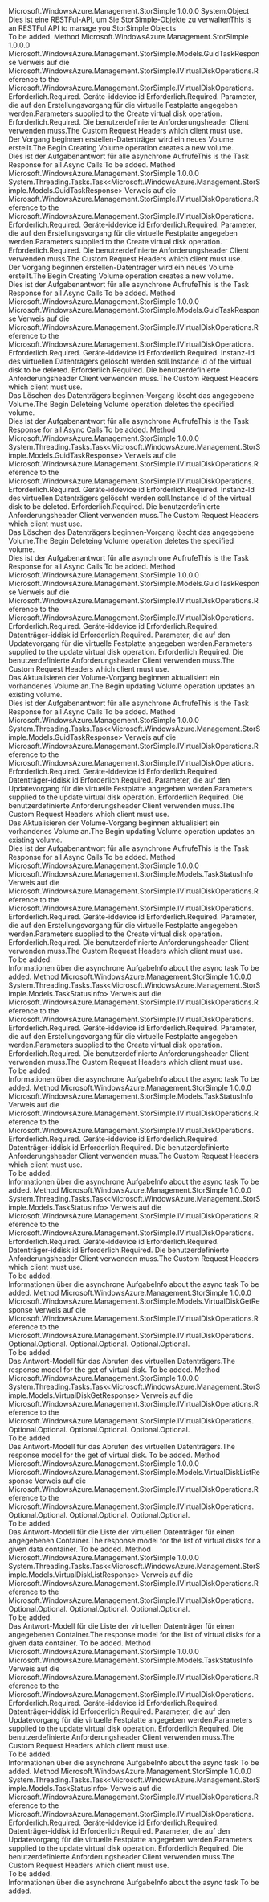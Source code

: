 <Type Name="VirtualDiskOperationsExtensions" FullName="Microsoft.WindowsAzure.Management.StorSimple.VirtualDiskOperationsExtensions">
  <TypeSignature Language="C#" Value="public static class VirtualDiskOperationsExtensions" />
  <TypeSignature Language="ILAsm" Value=".class public auto ansi abstract sealed beforefieldinit VirtualDiskOperationsExtensions extends System.Object" />
  <TypeSignature Language="DocId" Value="T:Microsoft.WindowsAzure.Management.StorSimple.VirtualDiskOperationsExtensions" />
  <TypeSignature Language="VB.NET" Value="Public Module VirtualDiskOperationsExtensions" />
  <TypeSignature Language="F#" Value="type VirtualDiskOperationsExtensions = class" />
  <AssemblyInfo>
    <AssemblyName>Microsoft.WindowsAzure.Management.StorSimple</AssemblyName>
    <AssemblyVersion>1.0.0.0</AssemblyVersion>
  </AssemblyInfo>
  <Base>
    <BaseTypeName>System.Object</BaseTypeName>
  </Base>
  <Interfaces />
  <Docs>
    <summary>
            <span data-ttu-id="9090e-101">Dies ist eine RESTFul-API, um Sie StorSimple-Objekte zu verwalten</span><span class="sxs-lookup"><span data-stu-id="9090e-101">This is an RESTFul API to manage you StorSimple Objects</span></span>
            </summary>
    <remarks>To be added.</remarks>
  </Docs>
  <Members>
    <Member MemberName="BeginCreating">
      <MemberSignature Language="C#" Value="public static Microsoft.WindowsAzure.Management.StorSimple.Models.GuidTaskResponse BeginCreating (this Microsoft.WindowsAzure.Management.StorSimple.IVirtualDiskOperations operations, string deviceId, Microsoft.WindowsAzure.Management.StorSimple.Models.VirtualDiskRequest diskDetails, Microsoft.WindowsAzure.Management.StorSimple.Models.CustomRequestHeaders customRequestHeaders);" />
      <MemberSignature Language="ILAsm" Value=".method public static hidebysig class Microsoft.WindowsAzure.Management.StorSimple.Models.GuidTaskResponse BeginCreating(class Microsoft.WindowsAzure.Management.StorSimple.IVirtualDiskOperations operations, string deviceId, class Microsoft.WindowsAzure.Management.StorSimple.Models.VirtualDiskRequest diskDetails, class Microsoft.WindowsAzure.Management.StorSimple.Models.CustomRequestHeaders customRequestHeaders) cil managed" />
      <MemberSignature Language="DocId" Value="M:Microsoft.WindowsAzure.Management.StorSimple.VirtualDiskOperationsExtensions.BeginCreating(Microsoft.WindowsAzure.Management.StorSimple.IVirtualDiskOperations,System.String,Microsoft.WindowsAzure.Management.StorSimple.Models.VirtualDiskRequest,Microsoft.WindowsAzure.Management.StorSimple.Models.CustomRequestHeaders)" />
      <MemberSignature Language="F#" Value="static member BeginCreating : Microsoft.WindowsAzure.Management.StorSimple.IVirtualDiskOperations * string * Microsoft.WindowsAzure.Management.StorSimple.Models.VirtualDiskRequest * Microsoft.WindowsAzure.Management.StorSimple.Models.CustomRequestHeaders -&gt; Microsoft.WindowsAzure.Management.StorSimple.Models.GuidTaskResponse" Usage="Microsoft.WindowsAzure.Management.StorSimple.VirtualDiskOperationsExtensions.BeginCreating (operations, deviceId, diskDetails, customRequestHeaders)" />
      <MemberType>Method</MemberType>
      <AssemblyInfo>
        <AssemblyName>Microsoft.WindowsAzure.Management.StorSimple</AssemblyName>
        <AssemblyVersion>1.0.0.0</AssemblyVersion>
      </AssemblyInfo>
      <ReturnValue>
        <ReturnType>Microsoft.WindowsAzure.Management.StorSimple.Models.GuidTaskResponse</ReturnType>
      </ReturnValue>
      <Parameters>
        <Parameter Name="operations" Type="Microsoft.WindowsAzure.Management.StorSimple.IVirtualDiskOperations" RefType="this" />
        <Parameter Name="deviceId" Type="System.String" />
        <Parameter Name="diskDetails" Type="Microsoft.WindowsAzure.Management.StorSimple.Models.VirtualDiskRequest" />
        <Parameter Name="customRequestHeaders" Type="Microsoft.WindowsAzure.Management.StorSimple.Models.CustomRequestHeaders" />
      </Parameters>
      <Docs>
        <param name="operations">
            <span data-ttu-id="9090e-102">Verweis auf die Microsoft.WindowsAzure.Management.StorSimple.IVirtualDiskOperations.</span><span class="sxs-lookup"><span data-stu-id="9090e-102">Reference to the Microsoft.WindowsAzure.Management.StorSimple.IVirtualDiskOperations.</span></span>
            </param>
        <param name="deviceId">
            <span data-ttu-id="9090e-103">Erforderlich.</span><span class="sxs-lookup"><span data-stu-id="9090e-103">Required.</span></span> <span data-ttu-id="9090e-104">Geräte-id</span><span class="sxs-lookup"><span data-stu-id="9090e-104">device id</span></span>
            </param>
        <param name="diskDetails">
            <span data-ttu-id="9090e-105">Erforderlich.</span><span class="sxs-lookup"><span data-stu-id="9090e-105">Required.</span></span> <span data-ttu-id="9090e-106">Parameter, die auf den Erstellungsvorgang für die virtuelle Festplatte angegeben werden.</span><span class="sxs-lookup"><span data-stu-id="9090e-106">Parameters supplied to the Create virtual disk operation.</span></span>
            </param>
        <param name="customRequestHeaders">
            <span data-ttu-id="9090e-107">Erforderlich.</span><span class="sxs-lookup"><span data-stu-id="9090e-107">Required.</span></span> <span data-ttu-id="9090e-108">Die benutzerdefinierte Anforderungsheader Client verwenden muss.</span><span class="sxs-lookup"><span data-stu-id="9090e-108">The Custom Request Headers which client must use.</span></span>
            </param>
        <summary>
            <span data-ttu-id="9090e-109">Der Vorgang beginnen erstellen-Datenträger wird ein neues Volume erstellt.</span><span class="sxs-lookup"><span data-stu-id="9090e-109">The Begin Creating Volume operation creates a new volume.</span></span>
            </summary>
        <returns>
            <span data-ttu-id="9090e-110">Dies ist der Aufgabenantwort für alle asynchrone Aufrufe</span><span class="sxs-lookup"><span data-stu-id="9090e-110">This is the Task Response for all Async Calls</span></span>
            </returns>
        <remarks>To be added.</remarks>
      </Docs>
    </Member>
    <Member MemberName="BeginCreatingAsync">
      <MemberSignature Language="C#" Value="public static System.Threading.Tasks.Task&lt;Microsoft.WindowsAzure.Management.StorSimple.Models.GuidTaskResponse&gt; BeginCreatingAsync (this Microsoft.WindowsAzure.Management.StorSimple.IVirtualDiskOperations operations, string deviceId, Microsoft.WindowsAzure.Management.StorSimple.Models.VirtualDiskRequest diskDetails, Microsoft.WindowsAzure.Management.StorSimple.Models.CustomRequestHeaders customRequestHeaders);" />
      <MemberSignature Language="ILAsm" Value=".method public static hidebysig class System.Threading.Tasks.Task`1&lt;class Microsoft.WindowsAzure.Management.StorSimple.Models.GuidTaskResponse&gt; BeginCreatingAsync(class Microsoft.WindowsAzure.Management.StorSimple.IVirtualDiskOperations operations, string deviceId, class Microsoft.WindowsAzure.Management.StorSimple.Models.VirtualDiskRequest diskDetails, class Microsoft.WindowsAzure.Management.StorSimple.Models.CustomRequestHeaders customRequestHeaders) cil managed" />
      <MemberSignature Language="DocId" Value="M:Microsoft.WindowsAzure.Management.StorSimple.VirtualDiskOperationsExtensions.BeginCreatingAsync(Microsoft.WindowsAzure.Management.StorSimple.IVirtualDiskOperations,System.String,Microsoft.WindowsAzure.Management.StorSimple.Models.VirtualDiskRequest,Microsoft.WindowsAzure.Management.StorSimple.Models.CustomRequestHeaders)" />
      <MemberSignature Language="F#" Value="static member BeginCreatingAsync : Microsoft.WindowsAzure.Management.StorSimple.IVirtualDiskOperations * string * Microsoft.WindowsAzure.Management.StorSimple.Models.VirtualDiskRequest * Microsoft.WindowsAzure.Management.StorSimple.Models.CustomRequestHeaders -&gt; System.Threading.Tasks.Task&lt;Microsoft.WindowsAzure.Management.StorSimple.Models.GuidTaskResponse&gt;" Usage="Microsoft.WindowsAzure.Management.StorSimple.VirtualDiskOperationsExtensions.BeginCreatingAsync (operations, deviceId, diskDetails, customRequestHeaders)" />
      <MemberType>Method</MemberType>
      <AssemblyInfo>
        <AssemblyName>Microsoft.WindowsAzure.Management.StorSimple</AssemblyName>
        <AssemblyVersion>1.0.0.0</AssemblyVersion>
      </AssemblyInfo>
      <ReturnValue>
        <ReturnType>System.Threading.Tasks.Task&lt;Microsoft.WindowsAzure.Management.StorSimple.Models.GuidTaskResponse&gt;</ReturnType>
      </ReturnValue>
      <Parameters>
        <Parameter Name="operations" Type="Microsoft.WindowsAzure.Management.StorSimple.IVirtualDiskOperations" RefType="this" />
        <Parameter Name="deviceId" Type="System.String" />
        <Parameter Name="diskDetails" Type="Microsoft.WindowsAzure.Management.StorSimple.Models.VirtualDiskRequest" />
        <Parameter Name="customRequestHeaders" Type="Microsoft.WindowsAzure.Management.StorSimple.Models.CustomRequestHeaders" />
      </Parameters>
      <Docs>
        <param name="operations">
            <span data-ttu-id="9090e-111">Verweis auf die Microsoft.WindowsAzure.Management.StorSimple.IVirtualDiskOperations.</span><span class="sxs-lookup"><span data-stu-id="9090e-111">Reference to the Microsoft.WindowsAzure.Management.StorSimple.IVirtualDiskOperations.</span></span>
            </param>
        <param name="deviceId">
            <span data-ttu-id="9090e-112">Erforderlich.</span><span class="sxs-lookup"><span data-stu-id="9090e-112">Required.</span></span> <span data-ttu-id="9090e-113">Geräte-id</span><span class="sxs-lookup"><span data-stu-id="9090e-113">device id</span></span>
            </param>
        <param name="diskDetails">
            <span data-ttu-id="9090e-114">Erforderlich.</span><span class="sxs-lookup"><span data-stu-id="9090e-114">Required.</span></span> <span data-ttu-id="9090e-115">Parameter, die auf den Erstellungsvorgang für die virtuelle Festplatte angegeben werden.</span><span class="sxs-lookup"><span data-stu-id="9090e-115">Parameters supplied to the Create virtual disk operation.</span></span>
            </param>
        <param name="customRequestHeaders">
            <span data-ttu-id="9090e-116">Erforderlich.</span><span class="sxs-lookup"><span data-stu-id="9090e-116">Required.</span></span> <span data-ttu-id="9090e-117">Die benutzerdefinierte Anforderungsheader Client verwenden muss.</span><span class="sxs-lookup"><span data-stu-id="9090e-117">The Custom Request Headers which client must use.</span></span>
            </param>
        <summary>
            <span data-ttu-id="9090e-118">Der Vorgang beginnen erstellen-Datenträger wird ein neues Volume erstellt.</span><span class="sxs-lookup"><span data-stu-id="9090e-118">The Begin Creating Volume operation creates a new volume.</span></span>
            </summary>
        <returns>
            <span data-ttu-id="9090e-119">Dies ist der Aufgabenantwort für alle asynchrone Aufrufe</span><span class="sxs-lookup"><span data-stu-id="9090e-119">This is the Task Response for all Async Calls</span></span>
            </returns>
        <remarks>To be added.</remarks>
      </Docs>
    </Member>
    <Member MemberName="BeginDeleting">
      <MemberSignature Language="C#" Value="public static Microsoft.WindowsAzure.Management.StorSimple.Models.GuidTaskResponse BeginDeleting (this Microsoft.WindowsAzure.Management.StorSimple.IVirtualDiskOperations operations, string deviceId, string diskId, Microsoft.WindowsAzure.Management.StorSimple.Models.CustomRequestHeaders customRequestHeaders);" />
      <MemberSignature Language="ILAsm" Value=".method public static hidebysig class Microsoft.WindowsAzure.Management.StorSimple.Models.GuidTaskResponse BeginDeleting(class Microsoft.WindowsAzure.Management.StorSimple.IVirtualDiskOperations operations, string deviceId, string diskId, class Microsoft.WindowsAzure.Management.StorSimple.Models.CustomRequestHeaders customRequestHeaders) cil managed" />
      <MemberSignature Language="DocId" Value="M:Microsoft.WindowsAzure.Management.StorSimple.VirtualDiskOperationsExtensions.BeginDeleting(Microsoft.WindowsAzure.Management.StorSimple.IVirtualDiskOperations,System.String,System.String,Microsoft.WindowsAzure.Management.StorSimple.Models.CustomRequestHeaders)" />
      <MemberSignature Language="F#" Value="static member BeginDeleting : Microsoft.WindowsAzure.Management.StorSimple.IVirtualDiskOperations * string * string * Microsoft.WindowsAzure.Management.StorSimple.Models.CustomRequestHeaders -&gt; Microsoft.WindowsAzure.Management.StorSimple.Models.GuidTaskResponse" Usage="Microsoft.WindowsAzure.Management.StorSimple.VirtualDiskOperationsExtensions.BeginDeleting (operations, deviceId, diskId, customRequestHeaders)" />
      <MemberType>Method</MemberType>
      <AssemblyInfo>
        <AssemblyName>Microsoft.WindowsAzure.Management.StorSimple</AssemblyName>
        <AssemblyVersion>1.0.0.0</AssemblyVersion>
      </AssemblyInfo>
      <ReturnValue>
        <ReturnType>Microsoft.WindowsAzure.Management.StorSimple.Models.GuidTaskResponse</ReturnType>
      </ReturnValue>
      <Parameters>
        <Parameter Name="operations" Type="Microsoft.WindowsAzure.Management.StorSimple.IVirtualDiskOperations" RefType="this" />
        <Parameter Name="deviceId" Type="System.String" />
        <Parameter Name="diskId" Type="System.String" />
        <Parameter Name="customRequestHeaders" Type="Microsoft.WindowsAzure.Management.StorSimple.Models.CustomRequestHeaders" />
      </Parameters>
      <Docs>
        <param name="operations">
            <span data-ttu-id="9090e-120">Verweis auf die Microsoft.WindowsAzure.Management.StorSimple.IVirtualDiskOperations.</span><span class="sxs-lookup"><span data-stu-id="9090e-120">Reference to the Microsoft.WindowsAzure.Management.StorSimple.IVirtualDiskOperations.</span></span>
            </param>
        <param name="deviceId">
            <span data-ttu-id="9090e-121">Erforderlich.</span><span class="sxs-lookup"><span data-stu-id="9090e-121">Required.</span></span> <span data-ttu-id="9090e-122">Geräte-id</span><span class="sxs-lookup"><span data-stu-id="9090e-122">device id</span></span>
            </param>
        <param name="diskId">
            <span data-ttu-id="9090e-123">Erforderlich.</span><span class="sxs-lookup"><span data-stu-id="9090e-123">Required.</span></span> <span data-ttu-id="9090e-124">Instanz-Id des virtuellen Datenträgers gelöscht werden soll.</span><span class="sxs-lookup"><span data-stu-id="9090e-124">Instance id of the virtual disk to be deleted.</span></span>
            </param>
        <param name="customRequestHeaders">
            <span data-ttu-id="9090e-125">Erforderlich.</span><span class="sxs-lookup"><span data-stu-id="9090e-125">Required.</span></span> <span data-ttu-id="9090e-126">Die benutzerdefinierte Anforderungsheader Client verwenden muss.</span><span class="sxs-lookup"><span data-stu-id="9090e-126">The Custom Request Headers which client must use.</span></span>
            </param>
        <summary>
            <span data-ttu-id="9090e-127">Das Löschen des Datenträgers beginnen-Vorgang löscht das angegebene Volume.</span><span class="sxs-lookup"><span data-stu-id="9090e-127">The Begin Deleteing Volume operation deletes the specified volume.</span></span>
            </summary>
        <returns>
            <span data-ttu-id="9090e-128">Dies ist der Aufgabenantwort für alle asynchrone Aufrufe</span><span class="sxs-lookup"><span data-stu-id="9090e-128">This is the Task Response for all Async Calls</span></span>
            </returns>
        <remarks>To be added.</remarks>
      </Docs>
    </Member>
    <Member MemberName="BeginDeletingAsync">
      <MemberSignature Language="C#" Value="public static System.Threading.Tasks.Task&lt;Microsoft.WindowsAzure.Management.StorSimple.Models.GuidTaskResponse&gt; BeginDeletingAsync (this Microsoft.WindowsAzure.Management.StorSimple.IVirtualDiskOperations operations, string deviceId, string diskId, Microsoft.WindowsAzure.Management.StorSimple.Models.CustomRequestHeaders customRequestHeaders);" />
      <MemberSignature Language="ILAsm" Value=".method public static hidebysig class System.Threading.Tasks.Task`1&lt;class Microsoft.WindowsAzure.Management.StorSimple.Models.GuidTaskResponse&gt; BeginDeletingAsync(class Microsoft.WindowsAzure.Management.StorSimple.IVirtualDiskOperations operations, string deviceId, string diskId, class Microsoft.WindowsAzure.Management.StorSimple.Models.CustomRequestHeaders customRequestHeaders) cil managed" />
      <MemberSignature Language="DocId" Value="M:Microsoft.WindowsAzure.Management.StorSimple.VirtualDiskOperationsExtensions.BeginDeletingAsync(Microsoft.WindowsAzure.Management.StorSimple.IVirtualDiskOperations,System.String,System.String,Microsoft.WindowsAzure.Management.StorSimple.Models.CustomRequestHeaders)" />
      <MemberSignature Language="F#" Value="static member BeginDeletingAsync : Microsoft.WindowsAzure.Management.StorSimple.IVirtualDiskOperations * string * string * Microsoft.WindowsAzure.Management.StorSimple.Models.CustomRequestHeaders -&gt; System.Threading.Tasks.Task&lt;Microsoft.WindowsAzure.Management.StorSimple.Models.GuidTaskResponse&gt;" Usage="Microsoft.WindowsAzure.Management.StorSimple.VirtualDiskOperationsExtensions.BeginDeletingAsync (operations, deviceId, diskId, customRequestHeaders)" />
      <MemberType>Method</MemberType>
      <AssemblyInfo>
        <AssemblyName>Microsoft.WindowsAzure.Management.StorSimple</AssemblyName>
        <AssemblyVersion>1.0.0.0</AssemblyVersion>
      </AssemblyInfo>
      <ReturnValue>
        <ReturnType>System.Threading.Tasks.Task&lt;Microsoft.WindowsAzure.Management.StorSimple.Models.GuidTaskResponse&gt;</ReturnType>
      </ReturnValue>
      <Parameters>
        <Parameter Name="operations" Type="Microsoft.WindowsAzure.Management.StorSimple.IVirtualDiskOperations" RefType="this" />
        <Parameter Name="deviceId" Type="System.String" />
        <Parameter Name="diskId" Type="System.String" />
        <Parameter Name="customRequestHeaders" Type="Microsoft.WindowsAzure.Management.StorSimple.Models.CustomRequestHeaders" />
      </Parameters>
      <Docs>
        <param name="operations">
            <span data-ttu-id="9090e-129">Verweis auf die Microsoft.WindowsAzure.Management.StorSimple.IVirtualDiskOperations.</span><span class="sxs-lookup"><span data-stu-id="9090e-129">Reference to the Microsoft.WindowsAzure.Management.StorSimple.IVirtualDiskOperations.</span></span>
            </param>
        <param name="deviceId">
            <span data-ttu-id="9090e-130">Erforderlich.</span><span class="sxs-lookup"><span data-stu-id="9090e-130">Required.</span></span> <span data-ttu-id="9090e-131">Geräte-id</span><span class="sxs-lookup"><span data-stu-id="9090e-131">device id</span></span>
            </param>
        <param name="diskId">
            <span data-ttu-id="9090e-132">Erforderlich.</span><span class="sxs-lookup"><span data-stu-id="9090e-132">Required.</span></span> <span data-ttu-id="9090e-133">Instanz-Id des virtuellen Datenträgers gelöscht werden soll.</span><span class="sxs-lookup"><span data-stu-id="9090e-133">Instance id of the virtual disk to be deleted.</span></span>
            </param>
        <param name="customRequestHeaders">
            <span data-ttu-id="9090e-134">Erforderlich.</span><span class="sxs-lookup"><span data-stu-id="9090e-134">Required.</span></span> <span data-ttu-id="9090e-135">Die benutzerdefinierte Anforderungsheader Client verwenden muss.</span><span class="sxs-lookup"><span data-stu-id="9090e-135">The Custom Request Headers which client must use.</span></span>
            </param>
        <summary>
            <span data-ttu-id="9090e-136">Das Löschen des Datenträgers beginnen-Vorgang löscht das angegebene Volume.</span><span class="sxs-lookup"><span data-stu-id="9090e-136">The Begin Deleteing Volume operation deletes the specified volume.</span></span>
            </summary>
        <returns>
            <span data-ttu-id="9090e-137">Dies ist der Aufgabenantwort für alle asynchrone Aufrufe</span><span class="sxs-lookup"><span data-stu-id="9090e-137">This is the Task Response for all Async Calls</span></span>
            </returns>
        <remarks>To be added.</remarks>
      </Docs>
    </Member>
    <Member MemberName="BeginUpdating">
      <MemberSignature Language="C#" Value="public static Microsoft.WindowsAzure.Management.StorSimple.Models.GuidTaskResponse BeginUpdating (this Microsoft.WindowsAzure.Management.StorSimple.IVirtualDiskOperations operations, string deviceId, string diskId, Microsoft.WindowsAzure.Management.StorSimple.Models.VirtualDisk diskDetails, Microsoft.WindowsAzure.Management.StorSimple.Models.CustomRequestHeaders customRequestHeaders);" />
      <MemberSignature Language="ILAsm" Value=".method public static hidebysig class Microsoft.WindowsAzure.Management.StorSimple.Models.GuidTaskResponse BeginUpdating(class Microsoft.WindowsAzure.Management.StorSimple.IVirtualDiskOperations operations, string deviceId, string diskId, class Microsoft.WindowsAzure.Management.StorSimple.Models.VirtualDisk diskDetails, class Microsoft.WindowsAzure.Management.StorSimple.Models.CustomRequestHeaders customRequestHeaders) cil managed" />
      <MemberSignature Language="DocId" Value="M:Microsoft.WindowsAzure.Management.StorSimple.VirtualDiskOperationsExtensions.BeginUpdating(Microsoft.WindowsAzure.Management.StorSimple.IVirtualDiskOperations,System.String,System.String,Microsoft.WindowsAzure.Management.StorSimple.Models.VirtualDisk,Microsoft.WindowsAzure.Management.StorSimple.Models.CustomRequestHeaders)" />
      <MemberSignature Language="F#" Value="static member BeginUpdating : Microsoft.WindowsAzure.Management.StorSimple.IVirtualDiskOperations * string * string * Microsoft.WindowsAzure.Management.StorSimple.Models.VirtualDisk * Microsoft.WindowsAzure.Management.StorSimple.Models.CustomRequestHeaders -&gt; Microsoft.WindowsAzure.Management.StorSimple.Models.GuidTaskResponse" Usage="Microsoft.WindowsAzure.Management.StorSimple.VirtualDiskOperationsExtensions.BeginUpdating (operations, deviceId, diskId, diskDetails, customRequestHeaders)" />
      <MemberType>Method</MemberType>
      <AssemblyInfo>
        <AssemblyName>Microsoft.WindowsAzure.Management.StorSimple</AssemblyName>
        <AssemblyVersion>1.0.0.0</AssemblyVersion>
      </AssemblyInfo>
      <ReturnValue>
        <ReturnType>Microsoft.WindowsAzure.Management.StorSimple.Models.GuidTaskResponse</ReturnType>
      </ReturnValue>
      <Parameters>
        <Parameter Name="operations" Type="Microsoft.WindowsAzure.Management.StorSimple.IVirtualDiskOperations" RefType="this" />
        <Parameter Name="deviceId" Type="System.String" />
        <Parameter Name="diskId" Type="System.String" />
        <Parameter Name="diskDetails" Type="Microsoft.WindowsAzure.Management.StorSimple.Models.VirtualDisk" />
        <Parameter Name="customRequestHeaders" Type="Microsoft.WindowsAzure.Management.StorSimple.Models.CustomRequestHeaders" />
      </Parameters>
      <Docs>
        <param name="operations">
            <span data-ttu-id="9090e-138">Verweis auf die Microsoft.WindowsAzure.Management.StorSimple.IVirtualDiskOperations.</span><span class="sxs-lookup"><span data-stu-id="9090e-138">Reference to the Microsoft.WindowsAzure.Management.StorSimple.IVirtualDiskOperations.</span></span>
            </param>
        <param name="deviceId">
            <span data-ttu-id="9090e-139">Erforderlich.</span><span class="sxs-lookup"><span data-stu-id="9090e-139">Required.</span></span> <span data-ttu-id="9090e-140">Geräte-id</span><span class="sxs-lookup"><span data-stu-id="9090e-140">device id</span></span>
            </param>
        <param name="diskId">
            <span data-ttu-id="9090e-141">Erforderlich.</span><span class="sxs-lookup"><span data-stu-id="9090e-141">Required.</span></span> <span data-ttu-id="9090e-142">Datenträger-id</span><span class="sxs-lookup"><span data-stu-id="9090e-142">disk id</span></span>
            </param>
        <param name="diskDetails">
            <span data-ttu-id="9090e-143">Erforderlich.</span><span class="sxs-lookup"><span data-stu-id="9090e-143">Required.</span></span> <span data-ttu-id="9090e-144">Parameter, die auf den Updatevorgang für die virtuelle Festplatte angegeben werden.</span><span class="sxs-lookup"><span data-stu-id="9090e-144">Parameters supplied to the update virtual disk operation.</span></span>
            </param>
        <param name="customRequestHeaders">
            <span data-ttu-id="9090e-145">Erforderlich.</span><span class="sxs-lookup"><span data-stu-id="9090e-145">Required.</span></span> <span data-ttu-id="9090e-146">Die benutzerdefinierte Anforderungsheader Client verwenden muss.</span><span class="sxs-lookup"><span data-stu-id="9090e-146">The Custom Request Headers which client must use.</span></span>
            </param>
        <summary>
            <span data-ttu-id="9090e-147">Das Aktualisieren der Volume-Vorgang beginnen aktualisiert ein vorhandenes Volume an.</span><span class="sxs-lookup"><span data-stu-id="9090e-147">The Begin updating Volume operation updates an existing volume.</span></span>
            </summary>
        <returns>
            <span data-ttu-id="9090e-148">Dies ist der Aufgabenantwort für alle asynchrone Aufrufe</span><span class="sxs-lookup"><span data-stu-id="9090e-148">This is the Task Response for all Async Calls</span></span>
            </returns>
        <remarks>To be added.</remarks>
      </Docs>
    </Member>
    <Member MemberName="BeginUpdatingAsync">
      <MemberSignature Language="C#" Value="public static System.Threading.Tasks.Task&lt;Microsoft.WindowsAzure.Management.StorSimple.Models.GuidTaskResponse&gt; BeginUpdatingAsync (this Microsoft.WindowsAzure.Management.StorSimple.IVirtualDiskOperations operations, string deviceId, string diskId, Microsoft.WindowsAzure.Management.StorSimple.Models.VirtualDisk diskDetails, Microsoft.WindowsAzure.Management.StorSimple.Models.CustomRequestHeaders customRequestHeaders);" />
      <MemberSignature Language="ILAsm" Value=".method public static hidebysig class System.Threading.Tasks.Task`1&lt;class Microsoft.WindowsAzure.Management.StorSimple.Models.GuidTaskResponse&gt; BeginUpdatingAsync(class Microsoft.WindowsAzure.Management.StorSimple.IVirtualDiskOperations operations, string deviceId, string diskId, class Microsoft.WindowsAzure.Management.StorSimple.Models.VirtualDisk diskDetails, class Microsoft.WindowsAzure.Management.StorSimple.Models.CustomRequestHeaders customRequestHeaders) cil managed" />
      <MemberSignature Language="DocId" Value="M:Microsoft.WindowsAzure.Management.StorSimple.VirtualDiskOperationsExtensions.BeginUpdatingAsync(Microsoft.WindowsAzure.Management.StorSimple.IVirtualDiskOperations,System.String,System.String,Microsoft.WindowsAzure.Management.StorSimple.Models.VirtualDisk,Microsoft.WindowsAzure.Management.StorSimple.Models.CustomRequestHeaders)" />
      <MemberSignature Language="F#" Value="static member BeginUpdatingAsync : Microsoft.WindowsAzure.Management.StorSimple.IVirtualDiskOperations * string * string * Microsoft.WindowsAzure.Management.StorSimple.Models.VirtualDisk * Microsoft.WindowsAzure.Management.StorSimple.Models.CustomRequestHeaders -&gt; System.Threading.Tasks.Task&lt;Microsoft.WindowsAzure.Management.StorSimple.Models.GuidTaskResponse&gt;" Usage="Microsoft.WindowsAzure.Management.StorSimple.VirtualDiskOperationsExtensions.BeginUpdatingAsync (operations, deviceId, diskId, diskDetails, customRequestHeaders)" />
      <MemberType>Method</MemberType>
      <AssemblyInfo>
        <AssemblyName>Microsoft.WindowsAzure.Management.StorSimple</AssemblyName>
        <AssemblyVersion>1.0.0.0</AssemblyVersion>
      </AssemblyInfo>
      <ReturnValue>
        <ReturnType>System.Threading.Tasks.Task&lt;Microsoft.WindowsAzure.Management.StorSimple.Models.GuidTaskResponse&gt;</ReturnType>
      </ReturnValue>
      <Parameters>
        <Parameter Name="operations" Type="Microsoft.WindowsAzure.Management.StorSimple.IVirtualDiskOperations" RefType="this" />
        <Parameter Name="deviceId" Type="System.String" />
        <Parameter Name="diskId" Type="System.String" />
        <Parameter Name="diskDetails" Type="Microsoft.WindowsAzure.Management.StorSimple.Models.VirtualDisk" />
        <Parameter Name="customRequestHeaders" Type="Microsoft.WindowsAzure.Management.StorSimple.Models.CustomRequestHeaders" />
      </Parameters>
      <Docs>
        <param name="operations">
            <span data-ttu-id="9090e-149">Verweis auf die Microsoft.WindowsAzure.Management.StorSimple.IVirtualDiskOperations.</span><span class="sxs-lookup"><span data-stu-id="9090e-149">Reference to the Microsoft.WindowsAzure.Management.StorSimple.IVirtualDiskOperations.</span></span>
            </param>
        <param name="deviceId">
            <span data-ttu-id="9090e-150">Erforderlich.</span><span class="sxs-lookup"><span data-stu-id="9090e-150">Required.</span></span> <span data-ttu-id="9090e-151">Geräte-id</span><span class="sxs-lookup"><span data-stu-id="9090e-151">device id</span></span>
            </param>
        <param name="diskId">
            <span data-ttu-id="9090e-152">Erforderlich.</span><span class="sxs-lookup"><span data-stu-id="9090e-152">Required.</span></span> <span data-ttu-id="9090e-153">Datenträger-id</span><span class="sxs-lookup"><span data-stu-id="9090e-153">disk id</span></span>
            </param>
        <param name="diskDetails">
            <span data-ttu-id="9090e-154">Erforderlich.</span><span class="sxs-lookup"><span data-stu-id="9090e-154">Required.</span></span> <span data-ttu-id="9090e-155">Parameter, die auf den Updatevorgang für die virtuelle Festplatte angegeben werden.</span><span class="sxs-lookup"><span data-stu-id="9090e-155">Parameters supplied to the update virtual disk operation.</span></span>
            </param>
        <param name="customRequestHeaders">
            <span data-ttu-id="9090e-156">Erforderlich.</span><span class="sxs-lookup"><span data-stu-id="9090e-156">Required.</span></span> <span data-ttu-id="9090e-157">Die benutzerdefinierte Anforderungsheader Client verwenden muss.</span><span class="sxs-lookup"><span data-stu-id="9090e-157">The Custom Request Headers which client must use.</span></span>
            </param>
        <summary>
            <span data-ttu-id="9090e-158">Das Aktualisieren der Volume-Vorgang beginnen aktualisiert ein vorhandenes Volume an.</span><span class="sxs-lookup"><span data-stu-id="9090e-158">The Begin updating Volume operation updates an existing volume.</span></span>
            </summary>
        <returns>
            <span data-ttu-id="9090e-159">Dies ist der Aufgabenantwort für alle asynchrone Aufrufe</span><span class="sxs-lookup"><span data-stu-id="9090e-159">This is the Task Response for all Async Calls</span></span>
            </returns>
        <remarks>To be added.</remarks>
      </Docs>
    </Member>
    <Member MemberName="Create">
      <MemberSignature Language="C#" Value="public static Microsoft.WindowsAzure.Management.StorSimple.Models.TaskStatusInfo Create (this Microsoft.WindowsAzure.Management.StorSimple.IVirtualDiskOperations operations, string deviceId, Microsoft.WindowsAzure.Management.StorSimple.Models.VirtualDiskRequest diskDetails, Microsoft.WindowsAzure.Management.StorSimple.Models.CustomRequestHeaders customRequestHeaders);" />
      <MemberSignature Language="ILAsm" Value=".method public static hidebysig class Microsoft.WindowsAzure.Management.StorSimple.Models.TaskStatusInfo Create(class Microsoft.WindowsAzure.Management.StorSimple.IVirtualDiskOperations operations, string deviceId, class Microsoft.WindowsAzure.Management.StorSimple.Models.VirtualDiskRequest diskDetails, class Microsoft.WindowsAzure.Management.StorSimple.Models.CustomRequestHeaders customRequestHeaders) cil managed" />
      <MemberSignature Language="DocId" Value="M:Microsoft.WindowsAzure.Management.StorSimple.VirtualDiskOperationsExtensions.Create(Microsoft.WindowsAzure.Management.StorSimple.IVirtualDiskOperations,System.String,Microsoft.WindowsAzure.Management.StorSimple.Models.VirtualDiskRequest,Microsoft.WindowsAzure.Management.StorSimple.Models.CustomRequestHeaders)" />
      <MemberSignature Language="F#" Value="static member Create : Microsoft.WindowsAzure.Management.StorSimple.IVirtualDiskOperations * string * Microsoft.WindowsAzure.Management.StorSimple.Models.VirtualDiskRequest * Microsoft.WindowsAzure.Management.StorSimple.Models.CustomRequestHeaders -&gt; Microsoft.WindowsAzure.Management.StorSimple.Models.TaskStatusInfo" Usage="Microsoft.WindowsAzure.Management.StorSimple.VirtualDiskOperationsExtensions.Create (operations, deviceId, diskDetails, customRequestHeaders)" />
      <MemberType>Method</MemberType>
      <AssemblyInfo>
        <AssemblyName>Microsoft.WindowsAzure.Management.StorSimple</AssemblyName>
        <AssemblyVersion>1.0.0.0</AssemblyVersion>
      </AssemblyInfo>
      <ReturnValue>
        <ReturnType>Microsoft.WindowsAzure.Management.StorSimple.Models.TaskStatusInfo</ReturnType>
      </ReturnValue>
      <Parameters>
        <Parameter Name="operations" Type="Microsoft.WindowsAzure.Management.StorSimple.IVirtualDiskOperations" RefType="this" />
        <Parameter Name="deviceId" Type="System.String" />
        <Parameter Name="diskDetails" Type="Microsoft.WindowsAzure.Management.StorSimple.Models.VirtualDiskRequest" />
        <Parameter Name="customRequestHeaders" Type="Microsoft.WindowsAzure.Management.StorSimple.Models.CustomRequestHeaders" />
      </Parameters>
      <Docs>
        <param name="operations">
            <span data-ttu-id="9090e-160">Verweis auf die Microsoft.WindowsAzure.Management.StorSimple.IVirtualDiskOperations.</span><span class="sxs-lookup"><span data-stu-id="9090e-160">Reference to the Microsoft.WindowsAzure.Management.StorSimple.IVirtualDiskOperations.</span></span>
            </param>
        <param name="deviceId">
            <span data-ttu-id="9090e-161">Erforderlich.</span><span class="sxs-lookup"><span data-stu-id="9090e-161">Required.</span></span> <span data-ttu-id="9090e-162">Geräte-id</span><span class="sxs-lookup"><span data-stu-id="9090e-162">device id</span></span>
            </param>
        <param name="diskDetails">
            <span data-ttu-id="9090e-163">Erforderlich.</span><span class="sxs-lookup"><span data-stu-id="9090e-163">Required.</span></span> <span data-ttu-id="9090e-164">Parameter, die auf den Erstellungsvorgang für die virtuelle Festplatte angegeben werden.</span><span class="sxs-lookup"><span data-stu-id="9090e-164">Parameters supplied to the Create virtual disk operation.</span></span>
            </param>
        <param name="customRequestHeaders">
            <span data-ttu-id="9090e-165">Erforderlich.</span><span class="sxs-lookup"><span data-stu-id="9090e-165">Required.</span></span> <span data-ttu-id="9090e-166">Die benutzerdefinierte Anforderungsheader Client verwenden muss.</span><span class="sxs-lookup"><span data-stu-id="9090e-166">The Custom Request Headers which client must use.</span></span>
            </param>
        <summary>To be added.</summary>
        <returns>
            <span data-ttu-id="9090e-167">Informationen über die asynchrone Aufgabe</span><span class="sxs-lookup"><span data-stu-id="9090e-167">Info about the async task</span></span>
            </returns>
        <remarks>To be added.</remarks>
      </Docs>
    </Member>
    <Member MemberName="CreateAsync">
      <MemberSignature Language="C#" Value="public static System.Threading.Tasks.Task&lt;Microsoft.WindowsAzure.Management.StorSimple.Models.TaskStatusInfo&gt; CreateAsync (this Microsoft.WindowsAzure.Management.StorSimple.IVirtualDiskOperations operations, string deviceId, Microsoft.WindowsAzure.Management.StorSimple.Models.VirtualDiskRequest diskDetails, Microsoft.WindowsAzure.Management.StorSimple.Models.CustomRequestHeaders customRequestHeaders);" />
      <MemberSignature Language="ILAsm" Value=".method public static hidebysig class System.Threading.Tasks.Task`1&lt;class Microsoft.WindowsAzure.Management.StorSimple.Models.TaskStatusInfo&gt; CreateAsync(class Microsoft.WindowsAzure.Management.StorSimple.IVirtualDiskOperations operations, string deviceId, class Microsoft.WindowsAzure.Management.StorSimple.Models.VirtualDiskRequest diskDetails, class Microsoft.WindowsAzure.Management.StorSimple.Models.CustomRequestHeaders customRequestHeaders) cil managed" />
      <MemberSignature Language="DocId" Value="M:Microsoft.WindowsAzure.Management.StorSimple.VirtualDiskOperationsExtensions.CreateAsync(Microsoft.WindowsAzure.Management.StorSimple.IVirtualDiskOperations,System.String,Microsoft.WindowsAzure.Management.StorSimple.Models.VirtualDiskRequest,Microsoft.WindowsAzure.Management.StorSimple.Models.CustomRequestHeaders)" />
      <MemberSignature Language="F#" Value="static member CreateAsync : Microsoft.WindowsAzure.Management.StorSimple.IVirtualDiskOperations * string * Microsoft.WindowsAzure.Management.StorSimple.Models.VirtualDiskRequest * Microsoft.WindowsAzure.Management.StorSimple.Models.CustomRequestHeaders -&gt; System.Threading.Tasks.Task&lt;Microsoft.WindowsAzure.Management.StorSimple.Models.TaskStatusInfo&gt;" Usage="Microsoft.WindowsAzure.Management.StorSimple.VirtualDiskOperationsExtensions.CreateAsync (operations, deviceId, diskDetails, customRequestHeaders)" />
      <MemberType>Method</MemberType>
      <AssemblyInfo>
        <AssemblyName>Microsoft.WindowsAzure.Management.StorSimple</AssemblyName>
        <AssemblyVersion>1.0.0.0</AssemblyVersion>
      </AssemblyInfo>
      <ReturnValue>
        <ReturnType>System.Threading.Tasks.Task&lt;Microsoft.WindowsAzure.Management.StorSimple.Models.TaskStatusInfo&gt;</ReturnType>
      </ReturnValue>
      <Parameters>
        <Parameter Name="operations" Type="Microsoft.WindowsAzure.Management.StorSimple.IVirtualDiskOperations" RefType="this" />
        <Parameter Name="deviceId" Type="System.String" />
        <Parameter Name="diskDetails" Type="Microsoft.WindowsAzure.Management.StorSimple.Models.VirtualDiskRequest" />
        <Parameter Name="customRequestHeaders" Type="Microsoft.WindowsAzure.Management.StorSimple.Models.CustomRequestHeaders" />
      </Parameters>
      <Docs>
        <param name="operations">
            <span data-ttu-id="9090e-168">Verweis auf die Microsoft.WindowsAzure.Management.StorSimple.IVirtualDiskOperations.</span><span class="sxs-lookup"><span data-stu-id="9090e-168">Reference to the Microsoft.WindowsAzure.Management.StorSimple.IVirtualDiskOperations.</span></span>
            </param>
        <param name="deviceId">
            <span data-ttu-id="9090e-169">Erforderlich.</span><span class="sxs-lookup"><span data-stu-id="9090e-169">Required.</span></span> <span data-ttu-id="9090e-170">Geräte-id</span><span class="sxs-lookup"><span data-stu-id="9090e-170">device id</span></span>
            </param>
        <param name="diskDetails">
            <span data-ttu-id="9090e-171">Erforderlich.</span><span class="sxs-lookup"><span data-stu-id="9090e-171">Required.</span></span> <span data-ttu-id="9090e-172">Parameter, die auf den Erstellungsvorgang für die virtuelle Festplatte angegeben werden.</span><span class="sxs-lookup"><span data-stu-id="9090e-172">Parameters supplied to the Create virtual disk operation.</span></span>
            </param>
        <param name="customRequestHeaders">
            <span data-ttu-id="9090e-173">Erforderlich.</span><span class="sxs-lookup"><span data-stu-id="9090e-173">Required.</span></span> <span data-ttu-id="9090e-174">Die benutzerdefinierte Anforderungsheader Client verwenden muss.</span><span class="sxs-lookup"><span data-stu-id="9090e-174">The Custom Request Headers which client must use.</span></span>
            </param>
        <summary>To be added.</summary>
        <returns>
            <span data-ttu-id="9090e-175">Informationen über die asynchrone Aufgabe</span><span class="sxs-lookup"><span data-stu-id="9090e-175">Info about the async task</span></span>
            </returns>
        <remarks>To be added.</remarks>
      </Docs>
    </Member>
    <Member MemberName="Delete">
      <MemberSignature Language="C#" Value="public static Microsoft.WindowsAzure.Management.StorSimple.Models.TaskStatusInfo Delete (this Microsoft.WindowsAzure.Management.StorSimple.IVirtualDiskOperations operations, string deviceId, string diskId, Microsoft.WindowsAzure.Management.StorSimple.Models.CustomRequestHeaders customRequestHeaders);" />
      <MemberSignature Language="ILAsm" Value=".method public static hidebysig class Microsoft.WindowsAzure.Management.StorSimple.Models.TaskStatusInfo Delete(class Microsoft.WindowsAzure.Management.StorSimple.IVirtualDiskOperations operations, string deviceId, string diskId, class Microsoft.WindowsAzure.Management.StorSimple.Models.CustomRequestHeaders customRequestHeaders) cil managed" />
      <MemberSignature Language="DocId" Value="M:Microsoft.WindowsAzure.Management.StorSimple.VirtualDiskOperationsExtensions.Delete(Microsoft.WindowsAzure.Management.StorSimple.IVirtualDiskOperations,System.String,System.String,Microsoft.WindowsAzure.Management.StorSimple.Models.CustomRequestHeaders)" />
      <MemberSignature Language="F#" Value="static member Delete : Microsoft.WindowsAzure.Management.StorSimple.IVirtualDiskOperations * string * string * Microsoft.WindowsAzure.Management.StorSimple.Models.CustomRequestHeaders -&gt; Microsoft.WindowsAzure.Management.StorSimple.Models.TaskStatusInfo" Usage="Microsoft.WindowsAzure.Management.StorSimple.VirtualDiskOperationsExtensions.Delete (operations, deviceId, diskId, customRequestHeaders)" />
      <MemberType>Method</MemberType>
      <AssemblyInfo>
        <AssemblyName>Microsoft.WindowsAzure.Management.StorSimple</AssemblyName>
        <AssemblyVersion>1.0.0.0</AssemblyVersion>
      </AssemblyInfo>
      <ReturnValue>
        <ReturnType>Microsoft.WindowsAzure.Management.StorSimple.Models.TaskStatusInfo</ReturnType>
      </ReturnValue>
      <Parameters>
        <Parameter Name="operations" Type="Microsoft.WindowsAzure.Management.StorSimple.IVirtualDiskOperations" RefType="this" />
        <Parameter Name="deviceId" Type="System.String" />
        <Parameter Name="diskId" Type="System.String" />
        <Parameter Name="customRequestHeaders" Type="Microsoft.WindowsAzure.Management.StorSimple.Models.CustomRequestHeaders" />
      </Parameters>
      <Docs>
        <param name="operations">
            <span data-ttu-id="9090e-176">Verweis auf die Microsoft.WindowsAzure.Management.StorSimple.IVirtualDiskOperations.</span><span class="sxs-lookup"><span data-stu-id="9090e-176">Reference to the Microsoft.WindowsAzure.Management.StorSimple.IVirtualDiskOperations.</span></span>
            </param>
        <param name="deviceId">
            <span data-ttu-id="9090e-177">Erforderlich.</span><span class="sxs-lookup"><span data-stu-id="9090e-177">Required.</span></span> <span data-ttu-id="9090e-178">Geräte-id</span><span class="sxs-lookup"><span data-stu-id="9090e-178">device id</span></span>
            </param>
        <param name="diskId">
            <span data-ttu-id="9090e-179">Erforderlich.</span><span class="sxs-lookup"><span data-stu-id="9090e-179">Required.</span></span> <span data-ttu-id="9090e-180">Datenträger-id</span><span class="sxs-lookup"><span data-stu-id="9090e-180">disk id</span></span>
            </param>
        <param name="customRequestHeaders">
            <span data-ttu-id="9090e-181">Erforderlich.</span><span class="sxs-lookup"><span data-stu-id="9090e-181">Required.</span></span> <span data-ttu-id="9090e-182">Die benutzerdefinierte Anforderungsheader Client verwenden muss.</span><span class="sxs-lookup"><span data-stu-id="9090e-182">The Custom Request Headers which client must use.</span></span>
            </param>
        <summary>To be added.</summary>
        <returns>
            <span data-ttu-id="9090e-183">Informationen über die asynchrone Aufgabe</span><span class="sxs-lookup"><span data-stu-id="9090e-183">Info about the async task</span></span>
            </returns>
        <remarks>To be added.</remarks>
      </Docs>
    </Member>
    <Member MemberName="DeleteAsync">
      <MemberSignature Language="C#" Value="public static System.Threading.Tasks.Task&lt;Microsoft.WindowsAzure.Management.StorSimple.Models.TaskStatusInfo&gt; DeleteAsync (this Microsoft.WindowsAzure.Management.StorSimple.IVirtualDiskOperations operations, string deviceId, string diskId, Microsoft.WindowsAzure.Management.StorSimple.Models.CustomRequestHeaders customRequestHeaders);" />
      <MemberSignature Language="ILAsm" Value=".method public static hidebysig class System.Threading.Tasks.Task`1&lt;class Microsoft.WindowsAzure.Management.StorSimple.Models.TaskStatusInfo&gt; DeleteAsync(class Microsoft.WindowsAzure.Management.StorSimple.IVirtualDiskOperations operations, string deviceId, string diskId, class Microsoft.WindowsAzure.Management.StorSimple.Models.CustomRequestHeaders customRequestHeaders) cil managed" />
      <MemberSignature Language="DocId" Value="M:Microsoft.WindowsAzure.Management.StorSimple.VirtualDiskOperationsExtensions.DeleteAsync(Microsoft.WindowsAzure.Management.StorSimple.IVirtualDiskOperations,System.String,System.String,Microsoft.WindowsAzure.Management.StorSimple.Models.CustomRequestHeaders)" />
      <MemberSignature Language="F#" Value="static member DeleteAsync : Microsoft.WindowsAzure.Management.StorSimple.IVirtualDiskOperations * string * string * Microsoft.WindowsAzure.Management.StorSimple.Models.CustomRequestHeaders -&gt; System.Threading.Tasks.Task&lt;Microsoft.WindowsAzure.Management.StorSimple.Models.TaskStatusInfo&gt;" Usage="Microsoft.WindowsAzure.Management.StorSimple.VirtualDiskOperationsExtensions.DeleteAsync (operations, deviceId, diskId, customRequestHeaders)" />
      <MemberType>Method</MemberType>
      <AssemblyInfo>
        <AssemblyName>Microsoft.WindowsAzure.Management.StorSimple</AssemblyName>
        <AssemblyVersion>1.0.0.0</AssemblyVersion>
      </AssemblyInfo>
      <ReturnValue>
        <ReturnType>System.Threading.Tasks.Task&lt;Microsoft.WindowsAzure.Management.StorSimple.Models.TaskStatusInfo&gt;</ReturnType>
      </ReturnValue>
      <Parameters>
        <Parameter Name="operations" Type="Microsoft.WindowsAzure.Management.StorSimple.IVirtualDiskOperations" RefType="this" />
        <Parameter Name="deviceId" Type="System.String" />
        <Parameter Name="diskId" Type="System.String" />
        <Parameter Name="customRequestHeaders" Type="Microsoft.WindowsAzure.Management.StorSimple.Models.CustomRequestHeaders" />
      </Parameters>
      <Docs>
        <param name="operations">
            <span data-ttu-id="9090e-184">Verweis auf die Microsoft.WindowsAzure.Management.StorSimple.IVirtualDiskOperations.</span><span class="sxs-lookup"><span data-stu-id="9090e-184">Reference to the Microsoft.WindowsAzure.Management.StorSimple.IVirtualDiskOperations.</span></span>
            </param>
        <param name="deviceId">
            <span data-ttu-id="9090e-185">Erforderlich.</span><span class="sxs-lookup"><span data-stu-id="9090e-185">Required.</span></span> <span data-ttu-id="9090e-186">Geräte-id</span><span class="sxs-lookup"><span data-stu-id="9090e-186">device id</span></span>
            </param>
        <param name="diskId">
            <span data-ttu-id="9090e-187">Erforderlich.</span><span class="sxs-lookup"><span data-stu-id="9090e-187">Required.</span></span> <span data-ttu-id="9090e-188">Datenträger-id</span><span class="sxs-lookup"><span data-stu-id="9090e-188">disk id</span></span>
            </param>
        <param name="customRequestHeaders">
            <span data-ttu-id="9090e-189">Erforderlich.</span><span class="sxs-lookup"><span data-stu-id="9090e-189">Required.</span></span> <span data-ttu-id="9090e-190">Die benutzerdefinierte Anforderungsheader Client verwenden muss.</span><span class="sxs-lookup"><span data-stu-id="9090e-190">The Custom Request Headers which client must use.</span></span>
            </param>
        <summary>To be added.</summary>
        <returns>
            <span data-ttu-id="9090e-191">Informationen über die asynchrone Aufgabe</span><span class="sxs-lookup"><span data-stu-id="9090e-191">Info about the async task</span></span>
            </returns>
        <remarks>To be added.</remarks>
      </Docs>
    </Member>
    <Member MemberName="GetByName">
      <MemberSignature Language="C#" Value="public static Microsoft.WindowsAzure.Management.StorSimple.Models.VirtualDiskGetResponse GetByName (this Microsoft.WindowsAzure.Management.StorSimple.IVirtualDiskOperations operations, string deviceId, string diskName, Microsoft.WindowsAzure.Management.StorSimple.Models.CustomRequestHeaders customRequestHeaders);" />
      <MemberSignature Language="ILAsm" Value=".method public static hidebysig class Microsoft.WindowsAzure.Management.StorSimple.Models.VirtualDiskGetResponse GetByName(class Microsoft.WindowsAzure.Management.StorSimple.IVirtualDiskOperations operations, string deviceId, string diskName, class Microsoft.WindowsAzure.Management.StorSimple.Models.CustomRequestHeaders customRequestHeaders) cil managed" />
      <MemberSignature Language="DocId" Value="M:Microsoft.WindowsAzure.Management.StorSimple.VirtualDiskOperationsExtensions.GetByName(Microsoft.WindowsAzure.Management.StorSimple.IVirtualDiskOperations,System.String,System.String,Microsoft.WindowsAzure.Management.StorSimple.Models.CustomRequestHeaders)" />
      <MemberSignature Language="F#" Value="static member GetByName : Microsoft.WindowsAzure.Management.StorSimple.IVirtualDiskOperations * string * string * Microsoft.WindowsAzure.Management.StorSimple.Models.CustomRequestHeaders -&gt; Microsoft.WindowsAzure.Management.StorSimple.Models.VirtualDiskGetResponse" Usage="Microsoft.WindowsAzure.Management.StorSimple.VirtualDiskOperationsExtensions.GetByName (operations, deviceId, diskName, customRequestHeaders)" />
      <MemberType>Method</MemberType>
      <AssemblyInfo>
        <AssemblyName>Microsoft.WindowsAzure.Management.StorSimple</AssemblyName>
        <AssemblyVersion>1.0.0.0</AssemblyVersion>
      </AssemblyInfo>
      <ReturnValue>
        <ReturnType>Microsoft.WindowsAzure.Management.StorSimple.Models.VirtualDiskGetResponse</ReturnType>
      </ReturnValue>
      <Parameters>
        <Parameter Name="operations" Type="Microsoft.WindowsAzure.Management.StorSimple.IVirtualDiskOperations" RefType="this" />
        <Parameter Name="deviceId" Type="System.String" />
        <Parameter Name="diskName" Type="System.String" />
        <Parameter Name="customRequestHeaders" Type="Microsoft.WindowsAzure.Management.StorSimple.Models.CustomRequestHeaders" />
      </Parameters>
      <Docs>
        <param name="operations">
            <span data-ttu-id="9090e-192">Verweis auf die Microsoft.WindowsAzure.Management.StorSimple.IVirtualDiskOperations.</span><span class="sxs-lookup"><span data-stu-id="9090e-192">Reference to the Microsoft.WindowsAzure.Management.StorSimple.IVirtualDiskOperations.</span></span>
            </param>
        <param name="deviceId">
            <span data-ttu-id="9090e-193">Optional.</span><span class="sxs-lookup"><span data-stu-id="9090e-193">Optional.</span></span>
            </param>
        <param name="diskName">
            <span data-ttu-id="9090e-194">Optional.</span><span class="sxs-lookup"><span data-stu-id="9090e-194">Optional.</span></span>
            </param>
        <param name="customRequestHeaders">
            <span data-ttu-id="9090e-195">Optional.</span><span class="sxs-lookup"><span data-stu-id="9090e-195">Optional.</span></span>
            </param>
        <summary>To be added.</summary>
        <returns>
            <span data-ttu-id="9090e-196">Das Antwort-Modell für das Abrufen des virtuellen Datenträgers.</span><span class="sxs-lookup"><span data-stu-id="9090e-196">The response model for the get of virtual disk.</span></span>
            </returns>
        <remarks>To be added.</remarks>
      </Docs>
    </Member>
    <Member MemberName="GetByNameAsync">
      <MemberSignature Language="C#" Value="public static System.Threading.Tasks.Task&lt;Microsoft.WindowsAzure.Management.StorSimple.Models.VirtualDiskGetResponse&gt; GetByNameAsync (this Microsoft.WindowsAzure.Management.StorSimple.IVirtualDiskOperations operations, string deviceId, string diskName, Microsoft.WindowsAzure.Management.StorSimple.Models.CustomRequestHeaders customRequestHeaders);" />
      <MemberSignature Language="ILAsm" Value=".method public static hidebysig class System.Threading.Tasks.Task`1&lt;class Microsoft.WindowsAzure.Management.StorSimple.Models.VirtualDiskGetResponse&gt; GetByNameAsync(class Microsoft.WindowsAzure.Management.StorSimple.IVirtualDiskOperations operations, string deviceId, string diskName, class Microsoft.WindowsAzure.Management.StorSimple.Models.CustomRequestHeaders customRequestHeaders) cil managed" />
      <MemberSignature Language="DocId" Value="M:Microsoft.WindowsAzure.Management.StorSimple.VirtualDiskOperationsExtensions.GetByNameAsync(Microsoft.WindowsAzure.Management.StorSimple.IVirtualDiskOperations,System.String,System.String,Microsoft.WindowsAzure.Management.StorSimple.Models.CustomRequestHeaders)" />
      <MemberSignature Language="F#" Value="static member GetByNameAsync : Microsoft.WindowsAzure.Management.StorSimple.IVirtualDiskOperations * string * string * Microsoft.WindowsAzure.Management.StorSimple.Models.CustomRequestHeaders -&gt; System.Threading.Tasks.Task&lt;Microsoft.WindowsAzure.Management.StorSimple.Models.VirtualDiskGetResponse&gt;" Usage="Microsoft.WindowsAzure.Management.StorSimple.VirtualDiskOperationsExtensions.GetByNameAsync (operations, deviceId, diskName, customRequestHeaders)" />
      <MemberType>Method</MemberType>
      <AssemblyInfo>
        <AssemblyName>Microsoft.WindowsAzure.Management.StorSimple</AssemblyName>
        <AssemblyVersion>1.0.0.0</AssemblyVersion>
      </AssemblyInfo>
      <ReturnValue>
        <ReturnType>System.Threading.Tasks.Task&lt;Microsoft.WindowsAzure.Management.StorSimple.Models.VirtualDiskGetResponse&gt;</ReturnType>
      </ReturnValue>
      <Parameters>
        <Parameter Name="operations" Type="Microsoft.WindowsAzure.Management.StorSimple.IVirtualDiskOperations" RefType="this" />
        <Parameter Name="deviceId" Type="System.String" />
        <Parameter Name="diskName" Type="System.String" />
        <Parameter Name="customRequestHeaders" Type="Microsoft.WindowsAzure.Management.StorSimple.Models.CustomRequestHeaders" />
      </Parameters>
      <Docs>
        <param name="operations">
            <span data-ttu-id="9090e-197">Verweis auf die Microsoft.WindowsAzure.Management.StorSimple.IVirtualDiskOperations.</span><span class="sxs-lookup"><span data-stu-id="9090e-197">Reference to the Microsoft.WindowsAzure.Management.StorSimple.IVirtualDiskOperations.</span></span>
            </param>
        <param name="deviceId">
            <span data-ttu-id="9090e-198">Optional.</span><span class="sxs-lookup"><span data-stu-id="9090e-198">Optional.</span></span>
            </param>
        <param name="diskName">
            <span data-ttu-id="9090e-199">Optional.</span><span class="sxs-lookup"><span data-stu-id="9090e-199">Optional.</span></span>
            </param>
        <param name="customRequestHeaders">
            <span data-ttu-id="9090e-200">Optional.</span><span class="sxs-lookup"><span data-stu-id="9090e-200">Optional.</span></span>
            </param>
        <summary>To be added.</summary>
        <returns>
            <span data-ttu-id="9090e-201">Das Antwort-Modell für das Abrufen des virtuellen Datenträgers.</span><span class="sxs-lookup"><span data-stu-id="9090e-201">The response model for the get of virtual disk.</span></span>
            </returns>
        <remarks>To be added.</remarks>
      </Docs>
    </Member>
    <Member MemberName="List">
      <MemberSignature Language="C#" Value="public static Microsoft.WindowsAzure.Management.StorSimple.Models.VirtualDiskListResponse List (this Microsoft.WindowsAzure.Management.StorSimple.IVirtualDiskOperations operations, string deviceId, string dataContainerId, Microsoft.WindowsAzure.Management.StorSimple.Models.CustomRequestHeaders customRequestHeaders);" />
      <MemberSignature Language="ILAsm" Value=".method public static hidebysig class Microsoft.WindowsAzure.Management.StorSimple.Models.VirtualDiskListResponse List(class Microsoft.WindowsAzure.Management.StorSimple.IVirtualDiskOperations operations, string deviceId, string dataContainerId, class Microsoft.WindowsAzure.Management.StorSimple.Models.CustomRequestHeaders customRequestHeaders) cil managed" />
      <MemberSignature Language="DocId" Value="M:Microsoft.WindowsAzure.Management.StorSimple.VirtualDiskOperationsExtensions.List(Microsoft.WindowsAzure.Management.StorSimple.IVirtualDiskOperations,System.String,System.String,Microsoft.WindowsAzure.Management.StorSimple.Models.CustomRequestHeaders)" />
      <MemberSignature Language="F#" Value="static member List : Microsoft.WindowsAzure.Management.StorSimple.IVirtualDiskOperations * string * string * Microsoft.WindowsAzure.Management.StorSimple.Models.CustomRequestHeaders -&gt; Microsoft.WindowsAzure.Management.StorSimple.Models.VirtualDiskListResponse" Usage="Microsoft.WindowsAzure.Management.StorSimple.VirtualDiskOperationsExtensions.List (operations, deviceId, dataContainerId, customRequestHeaders)" />
      <MemberType>Method</MemberType>
      <AssemblyInfo>
        <AssemblyName>Microsoft.WindowsAzure.Management.StorSimple</AssemblyName>
        <AssemblyVersion>1.0.0.0</AssemblyVersion>
      </AssemblyInfo>
      <ReturnValue>
        <ReturnType>Microsoft.WindowsAzure.Management.StorSimple.Models.VirtualDiskListResponse</ReturnType>
      </ReturnValue>
      <Parameters>
        <Parameter Name="operations" Type="Microsoft.WindowsAzure.Management.StorSimple.IVirtualDiskOperations" RefType="this" />
        <Parameter Name="deviceId" Type="System.String" />
        <Parameter Name="dataContainerId" Type="System.String" />
        <Parameter Name="customRequestHeaders" Type="Microsoft.WindowsAzure.Management.StorSimple.Models.CustomRequestHeaders" />
      </Parameters>
      <Docs>
        <param name="operations">
            <span data-ttu-id="9090e-202">Verweis auf die Microsoft.WindowsAzure.Management.StorSimple.IVirtualDiskOperations.</span><span class="sxs-lookup"><span data-stu-id="9090e-202">Reference to the Microsoft.WindowsAzure.Management.StorSimple.IVirtualDiskOperations.</span></span>
            </param>
        <param name="deviceId">
            <span data-ttu-id="9090e-203">Optional.</span><span class="sxs-lookup"><span data-stu-id="9090e-203">Optional.</span></span>
            </param>
        <param name="dataContainerId">
            <span data-ttu-id="9090e-204">Optional.</span><span class="sxs-lookup"><span data-stu-id="9090e-204">Optional.</span></span>
            </param>
        <param name="customRequestHeaders">
            <span data-ttu-id="9090e-205">Optional.</span><span class="sxs-lookup"><span data-stu-id="9090e-205">Optional.</span></span>
            </param>
        <summary>To be added.</summary>
        <returns>
            <span data-ttu-id="9090e-206">Das Antwort-Modell für die Liste der virtuellen Datenträger für einen angegebenen Container.</span><span class="sxs-lookup"><span data-stu-id="9090e-206">The response model for the list of virtual disks for a given data container.</span></span>
            </returns>
        <remarks>To be added.</remarks>
      </Docs>
    </Member>
    <Member MemberName="ListAsync">
      <MemberSignature Language="C#" Value="public static System.Threading.Tasks.Task&lt;Microsoft.WindowsAzure.Management.StorSimple.Models.VirtualDiskListResponse&gt; ListAsync (this Microsoft.WindowsAzure.Management.StorSimple.IVirtualDiskOperations operations, string deviceId, string dataContainerId, Microsoft.WindowsAzure.Management.StorSimple.Models.CustomRequestHeaders customRequestHeaders);" />
      <MemberSignature Language="ILAsm" Value=".method public static hidebysig class System.Threading.Tasks.Task`1&lt;class Microsoft.WindowsAzure.Management.StorSimple.Models.VirtualDiskListResponse&gt; ListAsync(class Microsoft.WindowsAzure.Management.StorSimple.IVirtualDiskOperations operations, string deviceId, string dataContainerId, class Microsoft.WindowsAzure.Management.StorSimple.Models.CustomRequestHeaders customRequestHeaders) cil managed" />
      <MemberSignature Language="DocId" Value="M:Microsoft.WindowsAzure.Management.StorSimple.VirtualDiskOperationsExtensions.ListAsync(Microsoft.WindowsAzure.Management.StorSimple.IVirtualDiskOperations,System.String,System.String,Microsoft.WindowsAzure.Management.StorSimple.Models.CustomRequestHeaders)" />
      <MemberSignature Language="F#" Value="static member ListAsync : Microsoft.WindowsAzure.Management.StorSimple.IVirtualDiskOperations * string * string * Microsoft.WindowsAzure.Management.StorSimple.Models.CustomRequestHeaders -&gt; System.Threading.Tasks.Task&lt;Microsoft.WindowsAzure.Management.StorSimple.Models.VirtualDiskListResponse&gt;" Usage="Microsoft.WindowsAzure.Management.StorSimple.VirtualDiskOperationsExtensions.ListAsync (operations, deviceId, dataContainerId, customRequestHeaders)" />
      <MemberType>Method</MemberType>
      <AssemblyInfo>
        <AssemblyName>Microsoft.WindowsAzure.Management.StorSimple</AssemblyName>
        <AssemblyVersion>1.0.0.0</AssemblyVersion>
      </AssemblyInfo>
      <ReturnValue>
        <ReturnType>System.Threading.Tasks.Task&lt;Microsoft.WindowsAzure.Management.StorSimple.Models.VirtualDiskListResponse&gt;</ReturnType>
      </ReturnValue>
      <Parameters>
        <Parameter Name="operations" Type="Microsoft.WindowsAzure.Management.StorSimple.IVirtualDiskOperations" RefType="this" />
        <Parameter Name="deviceId" Type="System.String" />
        <Parameter Name="dataContainerId" Type="System.String" />
        <Parameter Name="customRequestHeaders" Type="Microsoft.WindowsAzure.Management.StorSimple.Models.CustomRequestHeaders" />
      </Parameters>
      <Docs>
        <param name="operations">
            <span data-ttu-id="9090e-207">Verweis auf die Microsoft.WindowsAzure.Management.StorSimple.IVirtualDiskOperations.</span><span class="sxs-lookup"><span data-stu-id="9090e-207">Reference to the Microsoft.WindowsAzure.Management.StorSimple.IVirtualDiskOperations.</span></span>
            </param>
        <param name="deviceId">
            <span data-ttu-id="9090e-208">Optional.</span><span class="sxs-lookup"><span data-stu-id="9090e-208">Optional.</span></span>
            </param>
        <param name="dataContainerId">
            <span data-ttu-id="9090e-209">Optional.</span><span class="sxs-lookup"><span data-stu-id="9090e-209">Optional.</span></span>
            </param>
        <param name="customRequestHeaders">
            <span data-ttu-id="9090e-210">Optional.</span><span class="sxs-lookup"><span data-stu-id="9090e-210">Optional.</span></span>
            </param>
        <summary>To be added.</summary>
        <returns>
            <span data-ttu-id="9090e-211">Das Antwort-Modell für die Liste der virtuellen Datenträger für einen angegebenen Container.</span><span class="sxs-lookup"><span data-stu-id="9090e-211">The response model for the list of virtual disks for a given data container.</span></span>
            </returns>
        <remarks>To be added.</remarks>
      </Docs>
    </Member>
    <Member MemberName="Update">
      <MemberSignature Language="C#" Value="public static Microsoft.WindowsAzure.Management.StorSimple.Models.TaskStatusInfo Update (this Microsoft.WindowsAzure.Management.StorSimple.IVirtualDiskOperations operations, string deviceId, string diskId, Microsoft.WindowsAzure.Management.StorSimple.Models.VirtualDisk diskDetails, Microsoft.WindowsAzure.Management.StorSimple.Models.CustomRequestHeaders customRequestHeaders);" />
      <MemberSignature Language="ILAsm" Value=".method public static hidebysig class Microsoft.WindowsAzure.Management.StorSimple.Models.TaskStatusInfo Update(class Microsoft.WindowsAzure.Management.StorSimple.IVirtualDiskOperations operations, string deviceId, string diskId, class Microsoft.WindowsAzure.Management.StorSimple.Models.VirtualDisk diskDetails, class Microsoft.WindowsAzure.Management.StorSimple.Models.CustomRequestHeaders customRequestHeaders) cil managed" />
      <MemberSignature Language="DocId" Value="M:Microsoft.WindowsAzure.Management.StorSimple.VirtualDiskOperationsExtensions.Update(Microsoft.WindowsAzure.Management.StorSimple.IVirtualDiskOperations,System.String,System.String,Microsoft.WindowsAzure.Management.StorSimple.Models.VirtualDisk,Microsoft.WindowsAzure.Management.StorSimple.Models.CustomRequestHeaders)" />
      <MemberSignature Language="F#" Value="static member Update : Microsoft.WindowsAzure.Management.StorSimple.IVirtualDiskOperations * string * string * Microsoft.WindowsAzure.Management.StorSimple.Models.VirtualDisk * Microsoft.WindowsAzure.Management.StorSimple.Models.CustomRequestHeaders -&gt; Microsoft.WindowsAzure.Management.StorSimple.Models.TaskStatusInfo" Usage="Microsoft.WindowsAzure.Management.StorSimple.VirtualDiskOperationsExtensions.Update (operations, deviceId, diskId, diskDetails, customRequestHeaders)" />
      <MemberType>Method</MemberType>
      <AssemblyInfo>
        <AssemblyName>Microsoft.WindowsAzure.Management.StorSimple</AssemblyName>
        <AssemblyVersion>1.0.0.0</AssemblyVersion>
      </AssemblyInfo>
      <ReturnValue>
        <ReturnType>Microsoft.WindowsAzure.Management.StorSimple.Models.TaskStatusInfo</ReturnType>
      </ReturnValue>
      <Parameters>
        <Parameter Name="operations" Type="Microsoft.WindowsAzure.Management.StorSimple.IVirtualDiskOperations" RefType="this" />
        <Parameter Name="deviceId" Type="System.String" />
        <Parameter Name="diskId" Type="System.String" />
        <Parameter Name="diskDetails" Type="Microsoft.WindowsAzure.Management.StorSimple.Models.VirtualDisk" />
        <Parameter Name="customRequestHeaders" Type="Microsoft.WindowsAzure.Management.StorSimple.Models.CustomRequestHeaders" />
      </Parameters>
      <Docs>
        <param name="operations">
            <span data-ttu-id="9090e-212">Verweis auf die Microsoft.WindowsAzure.Management.StorSimple.IVirtualDiskOperations.</span><span class="sxs-lookup"><span data-stu-id="9090e-212">Reference to the Microsoft.WindowsAzure.Management.StorSimple.IVirtualDiskOperations.</span></span>
            </param>
        <param name="deviceId">
            <span data-ttu-id="9090e-213">Erforderlich.</span><span class="sxs-lookup"><span data-stu-id="9090e-213">Required.</span></span> <span data-ttu-id="9090e-214">Geräte-id</span><span class="sxs-lookup"><span data-stu-id="9090e-214">device id</span></span>
            </param>
        <param name="diskId">
            <span data-ttu-id="9090e-215">Erforderlich.</span><span class="sxs-lookup"><span data-stu-id="9090e-215">Required.</span></span> <span data-ttu-id="9090e-216">Datenträger-id</span><span class="sxs-lookup"><span data-stu-id="9090e-216">disk id</span></span>
            </param>
        <param name="diskDetails">
            <span data-ttu-id="9090e-217">Erforderlich.</span><span class="sxs-lookup"><span data-stu-id="9090e-217">Required.</span></span> <span data-ttu-id="9090e-218">Parameter, die auf den Updatevorgang für die virtuelle Festplatte angegeben werden.</span><span class="sxs-lookup"><span data-stu-id="9090e-218">Parameters supplied to the update virtual disk operation.</span></span>
            </param>
        <param name="customRequestHeaders">
            <span data-ttu-id="9090e-219">Erforderlich.</span><span class="sxs-lookup"><span data-stu-id="9090e-219">Required.</span></span> <span data-ttu-id="9090e-220">Die benutzerdefinierte Anforderungsheader Client verwenden muss.</span><span class="sxs-lookup"><span data-stu-id="9090e-220">The Custom Request Headers which client must use.</span></span>
            </param>
        <summary>To be added.</summary>
        <returns>
            <span data-ttu-id="9090e-221">Informationen über die asynchrone Aufgabe</span><span class="sxs-lookup"><span data-stu-id="9090e-221">Info about the async task</span></span>
            </returns>
        <remarks>To be added.</remarks>
      </Docs>
    </Member>
    <Member MemberName="UpdateAsync">
      <MemberSignature Language="C#" Value="public static System.Threading.Tasks.Task&lt;Microsoft.WindowsAzure.Management.StorSimple.Models.TaskStatusInfo&gt; UpdateAsync (this Microsoft.WindowsAzure.Management.StorSimple.IVirtualDiskOperations operations, string deviceId, string diskId, Microsoft.WindowsAzure.Management.StorSimple.Models.VirtualDisk diskDetails, Microsoft.WindowsAzure.Management.StorSimple.Models.CustomRequestHeaders customRequestHeaders);" />
      <MemberSignature Language="ILAsm" Value=".method public static hidebysig class System.Threading.Tasks.Task`1&lt;class Microsoft.WindowsAzure.Management.StorSimple.Models.TaskStatusInfo&gt; UpdateAsync(class Microsoft.WindowsAzure.Management.StorSimple.IVirtualDiskOperations operations, string deviceId, string diskId, class Microsoft.WindowsAzure.Management.StorSimple.Models.VirtualDisk diskDetails, class Microsoft.WindowsAzure.Management.StorSimple.Models.CustomRequestHeaders customRequestHeaders) cil managed" />
      <MemberSignature Language="DocId" Value="M:Microsoft.WindowsAzure.Management.StorSimple.VirtualDiskOperationsExtensions.UpdateAsync(Microsoft.WindowsAzure.Management.StorSimple.IVirtualDiskOperations,System.String,System.String,Microsoft.WindowsAzure.Management.StorSimple.Models.VirtualDisk,Microsoft.WindowsAzure.Management.StorSimple.Models.CustomRequestHeaders)" />
      <MemberSignature Language="F#" Value="static member UpdateAsync : Microsoft.WindowsAzure.Management.StorSimple.IVirtualDiskOperations * string * string * Microsoft.WindowsAzure.Management.StorSimple.Models.VirtualDisk * Microsoft.WindowsAzure.Management.StorSimple.Models.CustomRequestHeaders -&gt; System.Threading.Tasks.Task&lt;Microsoft.WindowsAzure.Management.StorSimple.Models.TaskStatusInfo&gt;" Usage="Microsoft.WindowsAzure.Management.StorSimple.VirtualDiskOperationsExtensions.UpdateAsync (operations, deviceId, diskId, diskDetails, customRequestHeaders)" />
      <MemberType>Method</MemberType>
      <AssemblyInfo>
        <AssemblyName>Microsoft.WindowsAzure.Management.StorSimple</AssemblyName>
        <AssemblyVersion>1.0.0.0</AssemblyVersion>
      </AssemblyInfo>
      <ReturnValue>
        <ReturnType>System.Threading.Tasks.Task&lt;Microsoft.WindowsAzure.Management.StorSimple.Models.TaskStatusInfo&gt;</ReturnType>
      </ReturnValue>
      <Parameters>
        <Parameter Name="operations" Type="Microsoft.WindowsAzure.Management.StorSimple.IVirtualDiskOperations" RefType="this" />
        <Parameter Name="deviceId" Type="System.String" />
        <Parameter Name="diskId" Type="System.String" />
        <Parameter Name="diskDetails" Type="Microsoft.WindowsAzure.Management.StorSimple.Models.VirtualDisk" />
        <Parameter Name="customRequestHeaders" Type="Microsoft.WindowsAzure.Management.StorSimple.Models.CustomRequestHeaders" />
      </Parameters>
      <Docs>
        <param name="operations">
            <span data-ttu-id="9090e-222">Verweis auf die Microsoft.WindowsAzure.Management.StorSimple.IVirtualDiskOperations.</span><span class="sxs-lookup"><span data-stu-id="9090e-222">Reference to the Microsoft.WindowsAzure.Management.StorSimple.IVirtualDiskOperations.</span></span>
            </param>
        <param name="deviceId">
            <span data-ttu-id="9090e-223">Erforderlich.</span><span class="sxs-lookup"><span data-stu-id="9090e-223">Required.</span></span> <span data-ttu-id="9090e-224">Geräte-id</span><span class="sxs-lookup"><span data-stu-id="9090e-224">device id</span></span>
            </param>
        <param name="diskId">
            <span data-ttu-id="9090e-225">Erforderlich.</span><span class="sxs-lookup"><span data-stu-id="9090e-225">Required.</span></span> <span data-ttu-id="9090e-226">Datenträger-id</span><span class="sxs-lookup"><span data-stu-id="9090e-226">disk id</span></span>
            </param>
        <param name="diskDetails">
            <span data-ttu-id="9090e-227">Erforderlich.</span><span class="sxs-lookup"><span data-stu-id="9090e-227">Required.</span></span> <span data-ttu-id="9090e-228">Parameter, die auf den Updatevorgang für die virtuelle Festplatte angegeben werden.</span><span class="sxs-lookup"><span data-stu-id="9090e-228">Parameters supplied to the update virtual disk operation.</span></span>
            </param>
        <param name="customRequestHeaders">
            <span data-ttu-id="9090e-229">Erforderlich.</span><span class="sxs-lookup"><span data-stu-id="9090e-229">Required.</span></span> <span data-ttu-id="9090e-230">Die benutzerdefinierte Anforderungsheader Client verwenden muss.</span><span class="sxs-lookup"><span data-stu-id="9090e-230">The Custom Request Headers which client must use.</span></span>
            </param>
        <summary>To be added.</summary>
        <returns>
            <span data-ttu-id="9090e-231">Informationen über die asynchrone Aufgabe</span><span class="sxs-lookup"><span data-stu-id="9090e-231">Info about the async task</span></span>
            </returns>
        <remarks>To be added.</remarks>
      </Docs>
    </Member>
  </Members>
</Type>